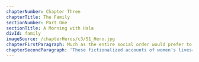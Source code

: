 ```yaml
---
chapterNumber: Chapter Three
chapterTitle: The Family
sectionNumber: Part One
sectionTitle: A Morning with Hala
divId: family
imageSource: /chapterHeros/c3/S1_Hero.jpg
chapterFirstParagraph: Much as the entire social order would prefer to keep domestic workers invisible, their presence in the country and the home is not only due to particular social, racial, gender, and family dynamics, but also affects all of these in ways big and small. Having a domestic worker in the home means that the woman of the house is freer to pursue other things since the burden of care for the home, the children, even for elderly parents can be passed on to someone else. Someone else is expected to perform the most intimate tasks of care while always being kept strictly outside the emotional and social bonds of the family. In a society with fairly rigid gender dynamics, where women are both constricted and defined by their roles as homemakers, wives, mothers, and dutiful daughters, what does it mean to have another woman taking on a significant part of this care? Especially when she is perceived as “lesser than” due not only to class factors but racial ones as well?
chapterSecondParagraph: 'These fictionalized accounts of women’s lives—based on interviews with real people—go behind the closed doors of the family home to tell, on the one hand, the story of all the various reasons why a woman might be motivated to invite a “stranger” into the heart of the family in order to help care for it. They outline the way this presence affects the woman’s own relationships: to her children, her home, and even to her husband and their intimate life as a couple. At the same time, between the lines, these accounts cannot help but betray and expose all of the uglier dynamics at play: the sense of racial superiority the family feels over their domestic worker, the ways in which they control every aspect of her life, how the law favors and enforces that control, and how the price for one woman’s “emancipation” is often another woman’s enslavement.'
---
```

